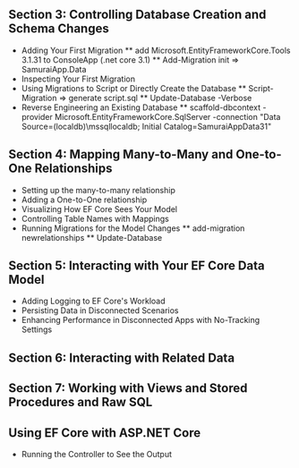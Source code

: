 ## Section 3: Controlling Database Creation and Schema Changes
* Adding Your First Migration
** add Microsoft.EntityFrameworkCore.Tools 3.1.31 to ConsoleApp (.net core 3.1)
** Add-Migration init => SamuraiApp.Data
* Inspecting Your First Migration
* Using Migrations to Script or Directly Create the Database
** Script-Migration => generate script.sql
** Update-Database -Verbose
* Reverse Engineering an Existing Database
** scaffold-dbcontext -provider Microsoft.EntityFrameworkCore.SqlServer -connection "Data Source=(localdb)\\mssqllocaldb; Initial Catalog=SamuraiAppData31"
## Section 4: Mapping Many-to-Many and One-to-One Relationships
* Setting up the many-to-many relationship
* Adding a One-to-One relationship
* Visualizing How EF Core Sees Your Model
* Controlling Table Names with Mappings
* Running Migrations for the Model Changes
** add-migration newrelationships
** Update-Database
## Section 5: Interacting with Your EF Core Data Model
* Adding Logging to EF Core's Workload
* Persisting Data in Disconnected Scenarios
* Enhancing Performance in Disconnected Apps with No-Tracking Settings
## Section 6: Interacting with Related Data
## Section 7: Working with Views and Stored Procedures and Raw SQL
## Using EF Core with ASP.NET Core
* Running the Controller to See the Output